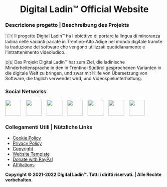 <h1 align="center">Digital Ladin&trade; Official Website</h1>
<h3 align="left">Descrizione progetto | Beschreibung des Projekts</h3>
<p>🇮🇹 Il progetto Digital Ladin&trade; ha l'obiettivo di portare la lingua di minoranza ladina nelle varianti parlate in Trentino-Alto Adige nel mondo digitale tramite
la traduzione dei software che vengono utilizzati quotidianamente e l'intrattenimento videoludico.</p>
<p>🇩🇪 Das Projekt Digital Ladin&trade; hat zum Ziel, die ladinische Minderheitensprache in den in Trentino-Südtirol gesprochenen Varianten in die digitale Welt zu bringen, und zwar mit Hilfe von Übersetzung von Software, die täglich verwendet wird, und Videospielunterhaltung.</p>
<h3 align="left">Social Networks</h3>
<a href="https://digital-ladin.com/ig" target="_blank"><img src="https://cdn2.iconfinder.com/data/icons/social-icons-33/128/Instagram-512.png" width="50px" height="50px"></a>
&nbsp;&nbsp;
<a href="https://digital-ladin.com/fb" target="_blank"><img src="https://cdn1.iconfinder.com/data/icons/social-media-2285/512/Colored_Facebook3_svg-1024.png" width="50px" height="50px"></a>
&nbsp;&nbsp;
<a href="https://digital-ladin.com/tiktok" target="_blank"><img src="https://cdn4.iconfinder.com/data/icons/social-media-flat-7/64/Social-media_Tiktok-512.png" width="50px" height="50px"></a>
&nbsp;&nbsp;
<a href="https://digital-ladin.com/yt" target="_blank"><img src="https://cdn1.iconfinder.com/data/icons/logotypes/32/youtube-512.png" width="50px" height="50px"></a>
&nbsp;&nbsp;
<a href="https://digital-ladin.com/tv" target="_blank"><img src="https://cdn4.iconfinder.com/data/icons/logos-and-brands/512/343_Twitch_logo-512.png" width="50px" height="50px"></a>
&nbsp;&nbsp;
<a href="https://digital-ladin.com/tw" target="_blank"><img src="https://cdn1.iconfinder.com/data/icons/logotypes/32/twitter-512.png" width="50px" height="50px"></a>
&nbsp;&nbsp;
<a href="https://digital-ladin.com/in" target="_blank"><img src="https://cdn2.iconfinder.com/data/icons/social-media-2285/512/1_Linkedin_unofficial_colored_svg-512.png" width="50px" height="50px"></a>
<h3 align="left">Collegamenti Utili | Nützliche Links</h3>
<ul>
  <li><a href="https://digital-ladin.com/legal/cookie-policy?utm_source=github&utm_medium=link&utm_campaign=social-campaign" target="_blank">Cookie Policy</a></li>
  <li><a href="https://digital-ladin.com/legal/privacy-policy?utm_source=github&utm_medium=link&utm_campaign=social-campaign" target="_blank">Privacy Policy</a></li>
  <li><a href="https://digital-ladin.com/legal/copyright?utm_source=github&utm_medium=link&utm_campaign=social-campaign" target="_blank">Copyright</a></li>
  <li><a href="https://digital-ladin.com/templatemo" target="_blank">Website Template</a></li>
  <li><a href="https://digital-ladin.com/donate" target="_blank">Donate with PayPal</a></li>
  <li><a href="https://digital-ladin.com/legal/affiliations?utm_source=github&utm_medium=link&utm_campaign=social-campaign" target="_blank">Affiliations</a></li>
</ul>

<p><b>Copyright &copy; 2021-2022 Digital Ladin&trade;. Tutti i diritti riservati. | Alle Rechte vorbehalten.</b></p>
